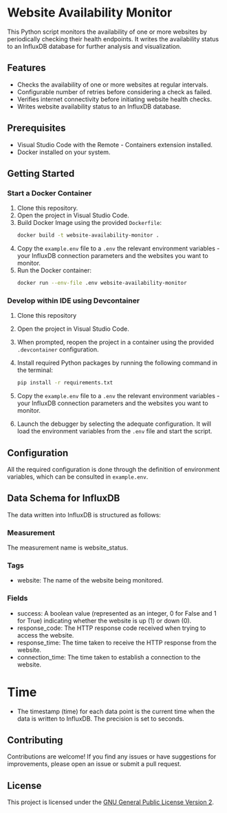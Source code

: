 # Website Availability Monitor

This Python script monitors the availability of one or more websites by periodically checking their health endpoints. It writes the availability status to an InfluxDB database for further analysis and visualization.

## Features

- Checks the availability of one or more websites at regular intervals.
- Configurable number of retries before considering a check as failed.
- Verifies internet connectivity before initiating website health checks.
- Writes website availability status to an InfluxDB database.

## Prerequisites

- Visual Studio Code with the Remote - Containers extension installed.
- Docker installed on your system.

## Getting Started
### Start a Docker Container
1. Clone this repository.
2. Open the project in Visual Studio Code.
3. Build Docker Image using the provided `Dockerfile`:
    ```bash
    docker build -t website-availability-monitor .
    ```
4. Copy the `example.env` file to a `.env` the relevant environment variables - your InfluxDB connection parameters and the websites you want to monitor.
5. Run the Docker container:
    ```bash
    docker run --env-file .env website-availability-monitor
    ```

### Develop within IDE using Devcontainer
1. Clone this repository
2. Open the project in Visual Studio Code.

3. When prompted, reopen the project in a container using the provided `.devcontainer` configuration.

4. Install required Python packages by running the following command in the terminal:

    ```bash
    pip install -r requirements.txt
    ```

5. Copy the `example.env` file to a `.env` the relevant environment variables - your InfluxDB connection parameters and the websites you want to monitor.
6. Launch the debugger by selecting the adequate configuration. It will load the environment variables from the `.env` file and start the script.

## Configuration

All the required configuration is done through the definition of environment variables, which can be consulted in `example.env`.


## Data Schema for InfluxDB

The data written into InfluxDB is structured as follows:

### Measurement
The measurement name is website_status.

### Tags
- website: The name of the website being monitored.
### Fields
- success: A boolean value (represented as an integer, 0 for False and 1 for True) indicating whether the website is up (1) or down (0).
- response_code: The HTTP response code received when trying to access the website.
- response_time: The time taken to receive the HTTP response from the website.
- connection_time: The time taken to establish a connection to the website.
# Time
- The timestamp (time) for each data point is the current time when the data is written to InfluxDB. The precision is set to seconds.


## Contributing

Contributions are welcome! If you find any issues or have suggestions for improvements, please open an issue or submit a pull request.

## License

This project is licensed under the [GNU General Public License Version 2](..\LICENSE).
